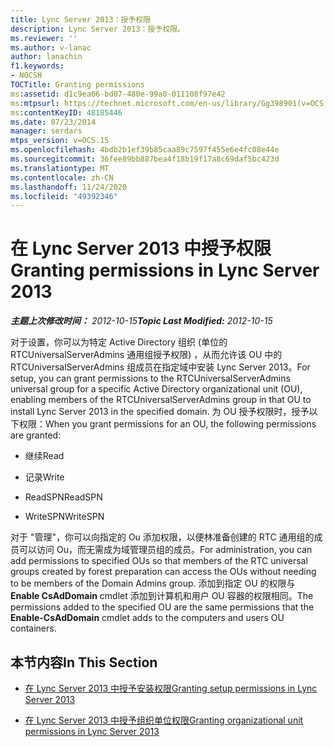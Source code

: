 ```yaml
---
title: Lync Server 2013：授予权限
description: Lync Server 2013：授予权限。
ms.reviewer: ''
ms.author: v-lanac
author: lanachin
f1.keywords:
- NOCSH
TOCTitle: Granting permissions
ms:assetid: d1c9ea66-bd07-480e-99a0-011108f97e42
ms:mtpsurl: https://technet.microsoft.com/en-us/library/Gg398901(v=OCS.15)
ms:contentKeyID: 48185446
ms.date: 07/23/2014
manager: serdars
mtps_version: v=OCS.15
ms.openlocfilehash: 4bdb2b1ef39b85caa89c7597f455e6e4fc08e44e
ms.sourcegitcommit: 36fee89bb887bea4f18b19f17a8c69daf5bc423d
ms.translationtype: MT
ms.contentlocale: zh-CN
ms.lasthandoff: 11/24/2020
ms.locfileid: "49392346"
---
```

# <a name="granting-permissions-in-lync-server-2013"></a><span data-ttu-id="216de-103">在 Lync Server 2013 中授予权限</span><span class="sxs-lookup"><span data-stu-id="216de-103">Granting permissions in Lync Server 2013</span></span>

<div data-xmlns="http://www.w3.org/1999/xhtml">

<div class="topic" data-xmlns="http://www.w3.org/1999/xhtml" data-msxsl="urn:schemas-microsoft-com:xslt" data-cs="https://msdn.microsoft.com/">

<div data-asp="https://msdn2.microsoft.com/asp">



</div>

<div id="mainSection">

<div id="mainBody"><span data-ttu-id="216de-104">

<span> </span></span><span class="sxs-lookup"><span data-stu-id="216de-104">

<span> </span></span></span>

<span data-ttu-id="216de-105">_**主题上次修改时间：** 2012-10-15_</span><span class="sxs-lookup"><span data-stu-id="216de-105">_**Topic Last Modified:** 2012-10-15_</span></span>

<span data-ttu-id="216de-106">对于设置，你可以为特定 Active Directory 组织 (单位的 RTCUniversalServerAdmins 通用组授予权限) ，从而允许该 OU 中的 RTCUniversalServerAdmins 组成员在指定域中安装 Lync Server 2013。</span><span class="sxs-lookup"><span data-stu-id="216de-106">For setup, you can grant permissions to the RTCUniversalServerAdmins universal group for a specific Active Directory organizational unit (OU), enabling members of the RTCUniversalServerAdmins group in that OU to install Lync Server 2013 in the specified domain.</span></span> <span data-ttu-id="216de-107">为 OU 授予权限时，授予以下权限：</span><span class="sxs-lookup"><span data-stu-id="216de-107">When you grant permissions for an OU, the following permissions are granted:</span></span>

  - <span data-ttu-id="216de-108">继续</span><span class="sxs-lookup"><span data-stu-id="216de-108">Read</span></span>

  - <span data-ttu-id="216de-109">记录</span><span class="sxs-lookup"><span data-stu-id="216de-109">Write</span></span>

  - <span data-ttu-id="216de-110">ReadSPN</span><span class="sxs-lookup"><span data-stu-id="216de-110">ReadSPN</span></span>

  - <span data-ttu-id="216de-111">WriteSPN</span><span class="sxs-lookup"><span data-stu-id="216de-111">WriteSPN</span></span>

<span data-ttu-id="216de-112">对于 "管理"，你可以向指定的 Ou 添加权限，以便林准备创建的 RTC 通用组的成员可以访问 Ou，而无需成为域管理员组的成员。</span><span class="sxs-lookup"><span data-stu-id="216de-112">For administration, you can add permissions to specified OUs so that members of the RTC universal groups created by forest preparation can access the OUs without needing to be members of the Domain Admins group.</span></span> <span data-ttu-id="216de-113">添加到指定 OU 的权限与 **Enable CsAdDomain** cmdlet 添加到计算机和用户 OU 容器的权限相同。</span><span class="sxs-lookup"><span data-stu-id="216de-113">The permissions added to the specified OU are the same permissions that the **Enable-CsAdDomain** cmdlet adds to the computers and users OU containers.</span></span>

<div>

## <a name="in-this-section"></a><span data-ttu-id="216de-114">本节内容</span><span class="sxs-lookup"><span data-stu-id="216de-114">In This Section</span></span>

  - [<span data-ttu-id="216de-115">在 Lync Server 2013 中授予安装权限</span><span class="sxs-lookup"><span data-stu-id="216de-115">Granting setup permissions in Lync Server 2013</span></span>](lync-server-2013-granting-setup-permissions.md)

  - [<span data-ttu-id="216de-116">在 Lync Server 2013 中授予组织单位权限</span><span class="sxs-lookup"><span data-stu-id="216de-116">Granting organizational unit permissions in Lync Server 2013</span></span>](lync-server-2013-granting-organizational-unit-permissions.md)

<span data-ttu-id="216de-117"></div>

</div>

<span> </span>

</div>

</div>

</span><span class="sxs-lookup"><span data-stu-id="216de-117"></div>

</div>

<span> </span>

</div>

</div>

</span></span></div>

